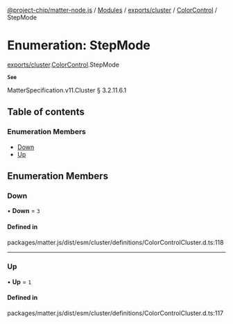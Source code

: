 [@project-chip/matter-node.js](../README.md) / [Modules](../modules.md) / [exports/cluster](../modules/exports_cluster.md) / [ColorControl](../modules/exports_cluster.ColorControl.md) / StepMode

# Enumeration: StepMode

[exports/cluster](../modules/exports_cluster.md).[ColorControl](../modules/exports_cluster.ColorControl.md).StepMode

**`See`**

MatterSpecification.v11.Cluster § 3.2.11.6.1

## Table of contents

### Enumeration Members

- [Down](exports_cluster.ColorControl.StepMode.md#down)
- [Up](exports_cluster.ColorControl.StepMode.md#up)

## Enumeration Members

### Down

• **Down** = ``3``

#### Defined in

packages/matter.js/dist/esm/cluster/definitions/ColorControlCluster.d.ts:118

___

### Up

• **Up** = ``1``

#### Defined in

packages/matter.js/dist/esm/cluster/definitions/ColorControlCluster.d.ts:117
